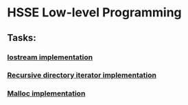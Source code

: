 # HSSE Low-level Programming

## Tasks:

### [Iostream implementation]([https://github.com/h4x4d/hsse_caos/tree/main/iostream/implementation])

### [Recursive directory iterator implementation](https://github.com/h4x4d/hsse_caos/tree/main/recursive_directory_iterator/implementation)

### [Malloc implementation](https://github.com/h4x4d/hsse_caos/tree/main/malloc)
